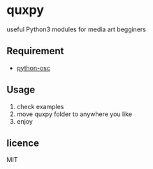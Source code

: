 # quxpy
useful Python3 modules for media art begginers

## Requirement
- [python-osc](https://pypi.org/project/python-osc/)


## Usage
1. check examples
2. move quxpy folder to anywhere you like
3. enjoy

## licence
MIT
